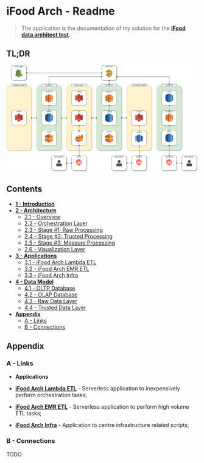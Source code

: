# iFood Arch - Readme

> The application is the documentation of my solution for the **[iFood data architect test](https://github.com/ifood/ifood-data-architect-test)**.

## TL;DR

![ifood-arch](media/ifood-arch.png)

## Contents

- [**1 - Introduction**](chapters/1-Introduction.md)
- [**2 - Architecture**](chapters/2-Architecture.md)
  - [2.1 - Overview](chapters/2-Architecture.md#21---overview)
  - [2.2 - Orchestration Layer](chapters/2-Architecture.md#22---orchestration-layer)
  - [2.3 - Stage #1: Raw Processing](chapters/2-Architecture.md#23---stage-1-raw-processing)
  - [2.4 - Stage #2: Trusted Processing](chapters/2-Architecture.md#24---stage-2-trusted-processing)
  - [2.5 - Stage #3: Measure Processing](chapters/2-Architecture.md#25---stage-3-measure-processing)
  - [2.6 - Visualization Layer](chapters/2-Architecture.md#26---visualization-layer)
- [**3 - Applications**](chapters/3-Applications.md)
  - [3.1 - iFood Arch Lambda ETL](chapters/3-Applications.md#31---ifood-arch-lambda-etl)
  - [3.2 - iFood Arch EMR ETL](chapters/3-Applications.md#32---ifood-arch-emr-etl)
  - [3.3 - iFood Arch Infra](chapters/3-Applications.md#33---ifood-arch-infra)
- [**4 - Data Model**](chapters/4-DataModel.md)
  - [4.1 - OLTP Database](chapters/4-DataModel.md#41---oltp-database)
  - [4.2 - OLAP Database](chapters/4-DataModel.md#42---olap-database)
  - [4.3 - Raw Data Layer](chapters/4-DataModel.md#43---raw-data-layer)
  - [4.4 - Trusted Data Layer](chapters/4-DataModel.md#44---trusted-data-layer)
- [**Appendix**](#appendix)
  - [A - Links](#a---links)
  - [B - Connections](#b---connections)

## <a></a>Appendix

### <a></a>A - Links

- **Applications**

 - **[iFood Arch Lambda ETL](https://github.com/andre-marcos-perez/ifood-arch-lambda-etl)** - Serverless application to inexpensively perform orchestration tasks;
 - **[iFood Arch EMR ETL](https://github.com/andre-marcos-perez/ifood-arch-emr-etl)** - Serverless application to perform high volume ETL tasks;
 - **[iFood Arch Infra](https://github.com/andre-marcos-perez/ifood-arch-infra)** - Application to centre infrastructure related scripts;

### <a></a>B - Connections

TODO
